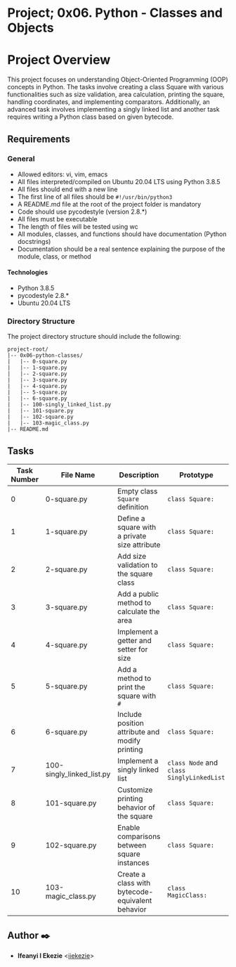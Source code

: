 # Project; 0x06. Python - Classes and Objects

# Project Overview
This project focuses on understanding Object-Oriented Programming (OOP) concepts in Python. The tasks involve creating a class Square with various functionalities such as size validation, area calculation, printing the square, handling coordinates, and implementing comparators. Additionally, an advanced task involves implementing a singly linked list and another task requires writing a Python class based on given bytecode.


## Requirements

### General

- Allowed editors: vi, vim, emacs
- All files interpreted/compiled on Ubuntu 20.04 LTS using Python 3.8.5
- All files should end with a new line
- The first line of all files should be `#!/usr/bin/python3`
- A README.md file at the root of the project folder is mandatory
- Code should use pycodestyle (version 2.8.*)
- All files must be executable
- The length of files will be tested using wc
- All modules, classes, and functions should have documentation (Python docstrings)
- Documentation should be a real sentence explaining the purpose of the module, class, or method

#### Technologies
- Python 3.8.5
- pycodestyle 2.8.*
- Ubuntu 20.04 LTS

### Directory Structure
The project directory structure should include the following:

```
project-root/
|-- 0x06-python-classes/
|   |-- 0-square.py
|   |-- 1-square.py
|   |-- 2-square.py
|   |-- 3-square.py
|   |-- 4-square.py
|   |-- 5-square.py
|   |-- 6-square.py
|   |-- 100-singly_linked_list.py
|   |-- 101-square.py
|   |-- 102-square.py
|   |-- 103-magic_class.py
|-- README.md
```

## Tasks

| Task Number | File Name                    | Description                                       | Prototype                             |
|-------------|------------------------------|---------------------------------------------------|----------------------------------------|
| 0           | 0-square.py                  | Empty class `Square` definition                   | `class Square:`                       |
| 1           | 1-square.py                  | Define a square with a private size attribute     | `class Square:`                       |
| 2           | 2-square.py                  | Add size validation to the square class           | `class Square:`                       |
| 3           | 3-square.py                  | Add a public method to calculate the area         | `class Square:`                       |
| 4           | 4-square.py                  | Implement a getter and setter for size            | `class Square:`                       |
| 5           | 5-square.py                  | Add a method to print the square with `#`         | `class Square:`                       |
| 6           | 6-square.py                  | Include position attribute and modify printing   | `class Square:`                       |
| 7           | 100-singly_linked_list.py    | Implement a singly linked list                   | `class Node` and `class SinglyLinkedList`|
| 8           | 101-square.py                | Customize printing behavior of the square        | `class Square:`                       |
| 9           | 102-square.py                | Enable comparisons between square instances       | `class Square:`                       |
| 10          | 103-magic_class.py           | Create a class with bytecode-equivalent behavior | `class MagicClass:`                   |


## Author :black_nib:

* **Ifeanyi I Ekezie** <[iiekezie](https://github.com/iiekezie)>
